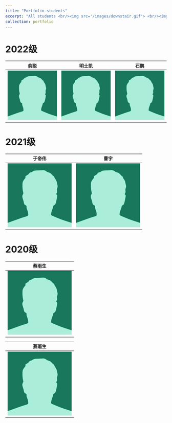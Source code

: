 ```yaml
---
title: "Portfolio-students"
excerpt: "All students <br/><img src='/images/downstair.gif'> <br/><img src='/images/2493466.jpg'>"
collection: portfolio
---
```





# 2022级

|俞聪|明士凯|石鹏|
|--------|-----------|-------------|
|![俞聪](/images/bio-photo-2.jpg "俞聪")|![明士凯](/images/bio-photo-2.jpg "明士凯")|![石鹏](/images/bio-photo-2.jpg "石鹏")|


# 2021级

|于帝伟| 曹宇|
|-----------|----------|
|![于帝伟](/images/bio-photo-2.jpg "于帝伟")| ![曹宇](/images/bio-photo-2.jpg "曹宇")|

# 2020级

|蔡雨生|
|---------|
|![蔡雨生](/images/bio-photo-2.jpg "蔡雨生")|

| 蔡雨生  | 
| ------------- |
| ![蔡雨生](/images/bio-photo-2.jpg "蔡雨生")  |
